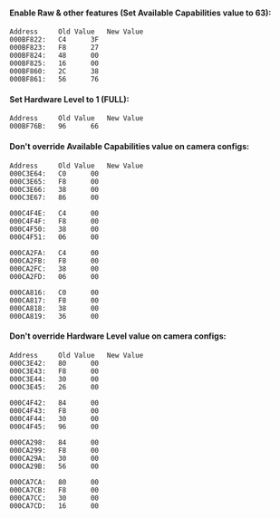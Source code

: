 #### Enable Raw & other features (Set Available Capabilities value to 63):
	Address		Old Value	New Value
	000BF822:	C4		3F
	000BF823:	F8		27
	000BF824:	48		00
	000BF825:	16		00
	000BF860:	2C		38
	000BF861:	56		76

#### Set Hardware Level to 1 (FULL):
	Address		Old Value	New Value
	000BF76B:	96		66

#### Don't override Available Capabilities value on camera configs:
	Address		Old Value	New Value
	000C3E64:	C0		00
	000C3E65:	F8		00
	000C3E66:	38		00
	000C3E67:	86		00

	000C4F4E:	C4		00
	000C4F4F:	F8		00
	000C4F50:	38		00
	000C4F51:	06		00

	000CA2FA:	C4		00
	000CA2FB:	F8		00
	000CA2FC:	38		00
	000CA2FD:	06		00

	000CA816:	C0		00
	000CA817:	F8		00
	000CA818:	38		00
	000CA819:	36		00

#### Don't override Hardware Level value on camera configs:
	Address		Old Value	New Value
	000C3E42:	80		00
	000C3E43:	F8		00
	000C3E44:	30		00
	000C3E45:	26		00

	000C4F42:	84		00
	000C4F43:	F8		00
	000C4F44:	30		00
	000C4F45:	96		00

	000CA298:	84		00
	000CA299:	F8		00
	000CA29A:	30		00
	000CA29B:	56		00

	000CA7CA:	80		00
	000CA7CB:	F8		00
	000CA7CC:	30		00
	000CA7CD:	16		00